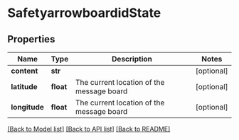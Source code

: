 # SafetyarrowboardidState

## Properties
Name | Type | Description | Notes
------------ | ------------- | ------------- | -------------
**content** | **str** |  | [optional] 
**latitude** | **float** | The current location of the message board | [optional] 
**longitude** | **float** | The current location of the message board | [optional] 

[[Back to Model list]](../README.md#documentation-for-models) [[Back to API list]](../README.md#documentation-for-api-endpoints) [[Back to README]](../README.md)

